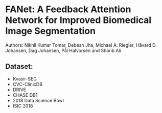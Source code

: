 # FANet: A Feedback Attention Network for Improved Biomedical Image Segmentation
Authors: Nikhil Kumar Tomar, Debesh Jha, Michael A. Riegler, Håvard D. Johansen, Dag Johansen,  Pål Halvorsen and  Sharib Ali

## Dataset:
- Kvasir-SEG
- CVC-ClinicDB
- DRIVE
- CHASE DB1
- 2018 Data Science Bowl
- ISIC 2018
